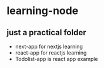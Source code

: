 # learning-node

## just a practical folder

- next-app for nextjs learning
- react-app for reactjs learning
- Todolist-app is react app example

